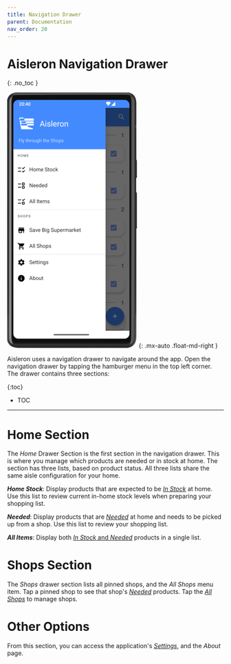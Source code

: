 ```yaml
---
title: Navigation Drawer
parent: Documentation
nav_order: 20
---
```


# Aisleron Navigation Drawer
{: .no_toc }

![Navigation Drawer](/assets/images/screenshots/light-mode/alr-040-navigation-drawer.png)
{: .mx-auto .float-md-right }

Aisleron uses a navigation drawer to navigate around the app. Open the navigation drawer by tapping the hamburger menu in the top left corner. The drawer contains three sections:

{:toc}
* TOC

---

# Home Section 
The *Home* Drawer Section is the first section in the navigation drawer. This is where you manage which products are needed or in stock at home. The section has three lists, based on product status. All three lists share the same aisle configuration for your home.

***Home Stock***: Display products that are expected to be [*In Stock*](/docs/documentation/product-list#in-stock-list) at home. Use this list to review current in-home stock levels when preparing your shopping list.

***Needed***: Display products that are [*Needed*](/docs/documentation/product-list#needed-list) at home and needs to be picked up from a shop. Use this list to review your shopping list.

***All Items***: Display both [*In Stock* and *Needed*](/docs/documentation/product-list#all-items-list) products in a single list.  

# Shops Section
The *Shops* drawer section lists all pinned shops, and the *All Shops* menu item. Tap a pinned shop to see that shop's [*Needed*](/docs/documentation/product-list#shop-list) products. Tap the [*All Shops*](/docs/documentation/manage-shops) to manage shops.

# Other Options
From this section, you can access the application's [*Settings*](/docs/documentation/settings), and the *About* page.
